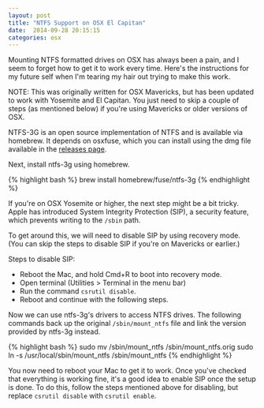 ```yaml
---
layout: post
title: "NTFS Support on OSX El Capitan"
date:  2014-09-28 20:15:15
categories: osx
---
```


Mounting NTFS formatted drives on OSX has always been a pain, and I seem to forget how to get it to work every time.
Here's the instructions for my future self when I'm tearing my hair out trying to make this work.

NOTE:
This was originally written for OSX Mavericks,
but has been updated to work with Yosemite and El Capitan.
You just need to skip a couple of steps (as mentioned below)
if you're using Mavericks or older versions of OSX.

NTFS-3G is an open source implementation of NTFS and is available via homebrew.
It depends on osxfuse, which you can install using the dmg file available in the
[releases page](https://github.com/osxfuse/osxfuse/releases).

Next, install ntfs-3g using homebrew.

{% highlight bash %}
brew install homebrew/fuse/ntfs-3g
{% endhighlight %}

If you're on OSX Yosemite or higher, the next step might be a bit tricky.
Apple has introduced System Integrity Protection (SIP),
a security feature, which prevents writing to the `/sbin` path.

To get around this, we will need to disable SIP by using recovery mode.
(You can skip the steps to disable SIP if you're on Mavericks or earlier.)

Steps to disable SIP:

- Reboot the Mac, and hold Cmd+R to boot into recovery mode.
- Open terminal (Utilities > Terminal in the menu bar)
- Run the command `csrutil disable`.
- Reboot and continue with the following steps.

Now we can use ntfs-3g's drivers to access NTFS drives.
The following commands back up the original `/sbin/mount_ntfs` file
and link the version provided by ntfs-3g instead.

{% highlight bash %}
sudo mv /sbin/mount_ntfs /sbin/mount_ntfs.orig
sudo ln -s /usr/local/sbin/mount_ntfs /sbin/mount_ntfs
{% endhighlight %}

You now need to reboot your Mac to get it to work.
Once you've checked that everything is working fine,
it's a good idea to enable SIP once the setup is done.
To do this, follow the steps mentioned above for disabling,
but replace `csrutil disable` with `csrutil enable`.

